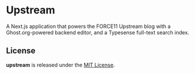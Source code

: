 # Upstream

A Next.js application that powers the FORCE11 Upstream blog with a Ghost.org-powered backend editor, and a Typesense full-text search index.

## License

**upstream** is released under the [MIT License](https://github.com/force11/upstream/blob/main/LICENSE.md).
